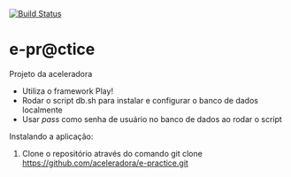 [![Build Status](https://snap-ci.com/aceleradora/e-practice/branch/master/build_image)](https://snap-ci.com/aceleradora/e-practice/branch/master)

e-pr@ctice
==========

Projeto da aceleradora

* Utiliza o framework Play!
* Rodar o script db.sh para instalar e configurar o banco de dados localmente
* Usar _pass_ como senha de usuário no banco de dados ao rodar o script

Instalando a aplicação:
1. Clone o repositório através do comando
git clone https://github.com/aceleradora/e-practice.git
